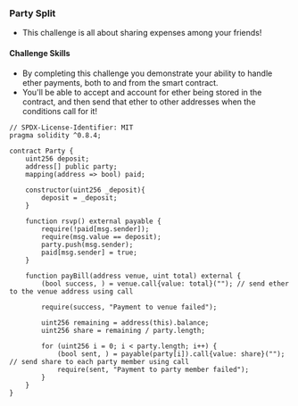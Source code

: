### Party Split
- This challenge is all about sharing expenses among your friends!
#### Challenge Skills
- By completing this challenge you demonstrate your ability to handle ether payments, both to and from the smart contract. 
- You'll be able to accept and account for ether being stored in the contract, and then send that ether to other addresses when the conditions call for it!

```solidity
// SPDX-License-Identifier: MIT
pragma solidity ^0.8.4;

contract Party {
    uint256 deposit;
    address[] public party;
    mapping(address => bool) paid;

	constructor(uint256 _deposit){
        deposit = _deposit;
    }

    function rsvp() external payable {
        require(!paid[msg.sender]);
        require(msg.value == deposit);
        party.push(msg.sender);
        paid[msg.sender] = true;
    }

    function payBill(address venue, uint total) external {
        (bool success, ) = venue.call{value: total}(""); // send ether to the venue address using call

        require(success, "Payment to venue failed");

        uint256 remaining = address(this).balance;
        uint256 share = remaining / party.length;

        for (uint256 i = 0; i < party.length; i++) {
            (bool sent, ) = payable(party[i]).call{value: share}(""); // send share to each party member using call
            require(sent, "Payment to party member failed");
        }
    }
}
```